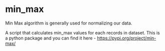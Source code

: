 # min_max
Min Max algorithm is generally used for normalizing our data.

A script that calculates min_max values for each records in dataset.
This is a python package and you can find it here - https://pypi.org/project/min-max/ 
